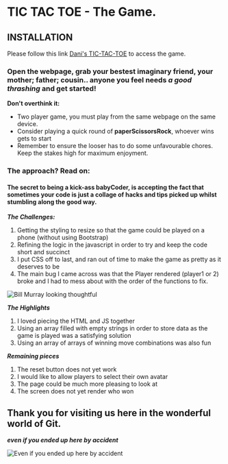 # TIC TAC TOE - The Game. 

## INSTALLATION 
Please follow this link [Dani's TIC-TAC-TOE](https://daniiblack.github.io/project0/) to access the game.

### Open the webpage, grab your bestest imaginary friend, your mother; father; cousin.. anyone you feel needs *a good thrashing* and get started! 
**Don't overthink it:** 
- Two player game, you must play from the same webpage on the same device. 
- Consider playing a quick round of **paperScissorsRock**, whoever wins gets to start
- Remember to ensure the looser has to do some unfavourable chores. Keep the stakes high for maximum enjoyment. 

### The approach? Read on: 
#### The secret to being a kick-ass babyCoder, is accepting the fact that sometimes your code is just a collage of hacks and tips picked up whilst stumbling along the good way. 
___The Challenges:___
1. Getting the styling to resize so that the game could be played on a phone (without using Bootstrap)
2. Refining the logic in the javascript in order to try and keep the code short and succinct 
3. I put CSS off to last, and ran out of time to make the game as pretty as it deserves to be 
4. The main bug I came across was that the Player rendered (player1 or 2) broke and I had to mess about with the order of the functions to fix. 

![Bill Murray looking thoughtful](http://www.fillmurray.com/450/400)

___The Highlights___
1. I loved piecing the HTML and JS together
2. Using an array filled with empty strings in order to store data as the game is played was a satisfying solution 
3. Using an array of arrays of winning move combinations was also fun 

___Remaining pieces___
1. The reset button does not yet work
2. I would like to allow players to select their own avatar 
3. The page could be much more pleasing to look at 
4. The screen does not yet render who won 

## Thank you for visiting us here in the wonderful world of Git. 
***even if you ended up here by accident***

![Even if you ended up here by accident](https://media.giphy.com/media/t0VhbXmHET4qY/giphy.gif)